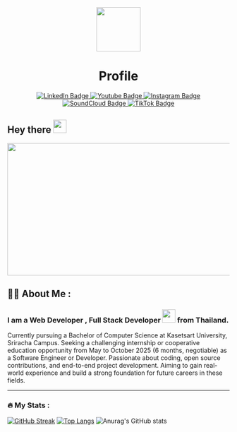 <div id="header" align="center">
  <img src="https://media.licdn.com/dms/image/v2/D5635AQHF9lM2l7ihrw/profile-framedphoto-shrink_400_400/profile-framedphoto-shrink_400_400/0/1731885429378?e=1733551200&v=beta&t=2weJtPMRYOTWu8I9Gd-k3fE0IOGvzxIVGYsXpMZmoa4" width="100"/>
</div>

<h1 align="center">Profile</h1>

<div id="badges" align="center">
  <a href="https://www.linkedin.com/in/krittiphon-yoonaitham-a291482b1/?originalSubdomain=th">
    <img src="https://img.shields.io/badge/LinkedIn-blue?style=for-the-badge&logo=linkedin&logoColor=white" alt="LinkedIn Badge"/>
  </a>
  <a href="https://www.youtube.com/@DEVDummy">
    <img src="https://img.shields.io/badge/YouTube-red?style=for-the-badge&logo=youtube&logoColor=white" alt="Youtube Badge"/>
  </a>
  <a href="https://www.instagram.com/yk1moss/">
    <img src="https://img.shields.io/badge/Instagram-pink?style=for-the-badge&logo=instagram&logoColor=white" alt="Instagram Badge"/>
  </a>
   <a href="https://soundcloud.com/user-980268968">
    <img src="https://img.shields.io/badge/SoundCloud-orange?style=for-the-badge&logo=soundcloud&logoColor=white" alt="SoundCloud Badge"/>
  </a>
  <a href="https://www.tiktok.com/@yk1moss?_t=8i7ePfNoJJY&_r=1">
    <img src="https://img.shields.io/badge/TikTok-gray?style=for-the-badge&logo=tiktok&logoColor=white" alt="TikTok Badge"/>
  </a>
</div>

<div align="center">
  <img src="https://komarev.com/ghpvc/?username=profiledev&style=flat-square&color=green" alt=""/>
</div>

<h2>
  Hey there
  <img src="https://media.giphy.com/media/hvRJCLFzcasrR4ia7z/giphy.gif" width="30px"/>
</h2>

<div align="center">
  <img src="https://media.giphy.com/media/NHvv0Bo3oGq1eTBDd1/giphy.gif" width="600" height="300"/>
</div>


## :woman_technologist: About Me : 
### I am a Web Developer , Full Stack Developer <img src="https://media.giphy.com/media/WUlplcMpOCEmTGBtBW/giphy.gif" width="30"> from Thailand.
Currently pursuing a Bachelor of Computer Science at Kasetsart University, Sriracha Campus. Seeking a challenging internship or cooperative education opportunity from May to October 2025 (6 months, negotiable) as a Software Engineer or Developer. Passionate about coding, open source contributions, and end-to-end project development. Aiming to gain real-world experience and build a strong foundation for future careers in these fields.

---
### :fire: My Stats :
[![GitHub Streak](https://github-readme-streak-stats.herokuapp.com?user=1Dev04&theme=chartreuse-dark&date_format=j%20M%5B%20Y%5D)](https://git.io/streak-stats)
[![Top Langs](https://github-readme-stats.vercel.app/api/top-langs/?username=1Dev04&layout=compact&theme=chartreuse-dark)](https://github.com/anuraghazra/github-readme-stats)
![Anurag's GitHub stats](https://github-readme-stats.vercel.app/api?username=1Dev04&show_icons=true&theme=chartreuse-dark)
